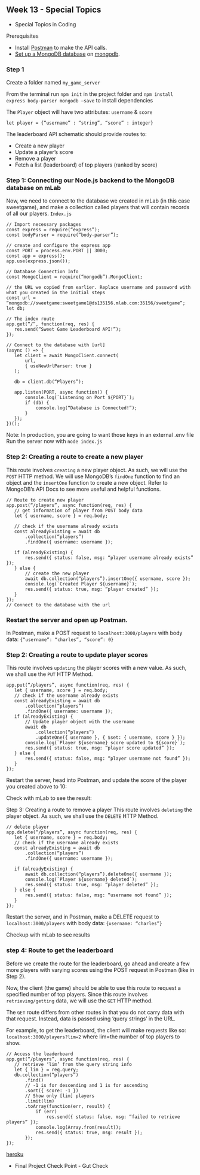 ## Week 13 - Special Topics

* Special Topics in Coding

Prerequisites
- Install [Postman](https://www.postman.com) to make the API calls.
- [Set up a MongoDB database](cloud.mongodb.com/) on [mongodb](cloud.mongodb.com/).

### Step 1

Create a folder named ```my_game_server```

From the terminal run ```npm init``` in the project folder and 
````npm install express body-parser mongodb –save```` to install dependencies

The ```Player``` object will have two attributes: ```username``` & ```score```
```  
let player = {“username” : “string”, “score” : integer}
```

The leaderboard API schematic should provide routes to:
- Create a new player
- Update a player’s score
- Remove a player
- Fetch a list (leaderboard) of top players (ranked by score)

### Step 1: Connecting our Node.js backend to the MongoDB database on mLab
Now, we need to connect to the database we created in mLab (in this case sweetgame), and make a collection called players that will contain records of all our players.
```Index.js```
```
// Import necessary packages
const express = require(“express”);
const bodyParser = require(“body-parser”);

// create and configure the express app
const PORT = process.env.PORT || 3000;
const app = express();
app.use(express.json());

// Database Connection Info
const MongoClient = require(“mongodb”).MongoClient;

// the URL we copied from earlier. Replace username and password with what you created in the initial steps
const url = “mongodb://sweetgame:sweetgame1@ds135156.mlab.com:35156/sweetgame”;
let db;

// The index route
app.get(“/”, function(req, res) {
   res.send(“Sweet Game Leaderboard API!”);
});

// Connect to the database with [url]
(async () => {
   let client = await MongoClient.connect(
       url,
       { useNewUrlParser: true }
   );

   db = client.db(“Players”);

   app.listen(PORT, async function() {
       console.log(`Listening on Port ${PORT}`);
       if (db) {
           console.log(“Database is Connected!”);
       }
   });
})();
```
Note: In production, you are going to want those keys in an external .env file 
Run the server now with `node index.js`

### Step 2: Creating a route to create a new player
This route involves ```creating``` a new player object. As such, we will use the ```POST``` HTTP method. We will use MongoDB’s ```findOne``` function to find an object and the ```insertOne``` function to create a new object. Refer to MongoDB’s API Docs to see more useful and helpful functions.


```
// Route to create new player
app.post(“/players”, async function(req, res) {
   // get information of player from POST body data
   let { username, score } = req.body;

   // check if the username already exists
   const alreadyExisting = await db
       .collection(“players”)
       .findOne({ username: username });

   if (alreadyExisting) {
       res.send({ status: false, msg: “player username already exists” });
   } else {
       // create the new player
       await db.collection(“players”).insertOne({ username, score });
       console.log(`Created Player ${username}`);
       res.send({ status: true, msg: “player created” });
   }
});
// Connect to the database with the url
```
### Restart the server and open up Postman. 
In Postman, make a POST request to ```localhost:3000/players``` with body data: ```{“username”: “charles”, “score”: 0}```


### Step 2: Creating a route to update player scores
This route involves ```updating``` the player scores with a new value. As such, we shall use the ```PUT``` HTTP Method.
```
app.put(“/players”, async function(req, res) {
   let { username, score } = req.body;
   // check if the username already exists
   const alreadyExisting = await db
       .collection(“players”)
       .findOne({ username: username });
   if (alreadyExisting) {
       // Update player object with the username
       await db
           .collection(“players”)
           .updateOne({ username }, { $set: { username, score } });
       console.log(`Player ${username} score updated to ${score}`);
       res.send({ status: true, msg: “player score updated” });
   } else {
       res.send({ status: false, msg: “player username not found” });
   }
});
```
Restart the server, head into Postman, and update the score of the player you created above to 10:

Check with mLab to see the result:

Step 3: Creating a route to remove a player
This route involves ```deleting``` the player object. As such, we shall use the ```DELETE``` HTTP Method.
```
// delete player
app.delete(“/players”, async function(req, res) {
   let { username, score } = req.body;
   // check if the username already exists
   const alreadyExisting = await db
       .collection(“players”)
       .findOne({ username: username });

   if (alreadyExisting) {
       await db.collection(“players”).deleteOne({ username });
       console.log(`Player ${username} deleted`);
       res.send({ status: true, msg: “player deleted” });
   } else {
       res.send({ status: false, msg: “username not found” });
   }
});
```
Restart the server, and in Postman, make a DELETE request to ```localhost:3000/players``` with body data: ```{username: “charles”}```

Checkup with mLab to see results 

### step 4: Route to get the leaderboard
Before we create the route for the leaderboard, go ahead and create a few more players with varying scores using the POST request in Postman (like in Step 2).

Now, the client (the game) should be able to use this route to request a specified number of top players. Since this route involves `retrieving/getting` data, we will use the `GET` HTTP method.

The `GET` route differs from other routes in that you do not carry data with that request. Instead, data is passed using ‘query strings’ in the URL.

For example, to get the leaderboard, the client will make requests like so: ```localhost:3000/players?lim=2``` where lim=the number of top players to show.
```
// Access the leaderboard
app.get(“/players”, async function(req, res) {
   // retrieve ‘lim’ from the query string info
   let { lim } = req.query;
   db.collection(“players”)
       .find()
       // -1 is for descending and 1 is for ascending
       .sort({ score: -1 })
       // Show only [lim] players
       .limit(lim)
       .toArray(function(err, result) {
           if (err)
               res.send({ status: false, msg: “failed to retrieve players” });
           console.log(Array.from(result));
           res.send({ status: true, msg: result });
       });
});
```


[heroku](https://heroku.com/)

* Final Project Check Point - Gut Check 

